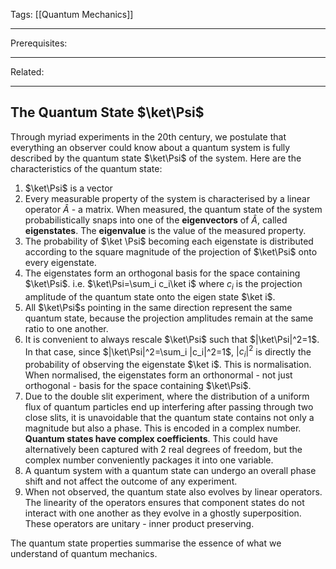 Tags: [[Quantum Mechanics]]
___
Prerequisites: 
___
Related: 
___
## The Quantum State $\ket\Psi$
Through myriad experiments in the 20th century, we postulate that everything an observer could know about a quantum system is fully described by the quantum state $\ket\Psi$ of the system. Here are the characteristics of the quantum state:
1. $\ket\Psi$ is a vector
2. Every measurable property of the system is characterised by a linear operator $\hat A$ - a matrix. When measured, the quantum state of the system probabilistically snaps into one of the **eigenvectors** of $\hat A$, called **eigenstates**. The **eigenvalue** is the value of the measured property. 
3. The probability of $\ket \Psi$ becoming each eigenstate is distributed according to the square magnitude of the projection of $\ket\Psi$ onto every eigenstate. 
4. The eigenstates form an orthogonal basis for the space containing $\ket\Psi$. i.e. $\ket\Psi=\sum_i c_i\ket i$ where $c_i$ is the projection amplitude of the quantum state onto the eigen state $\ket i$. 
5. All $\ket\Psi$s pointing in the same direction represent the same quantum state, because the projection amplitudes remain at the same ratio to one another. 
6. It is convenient to always rescale $\ket\Psi$ such that $|\ket\Psi|^2=1$. In that case, since $|\ket\Psi|^2=\sum_i |c_i|^2=1$, $|c_i|^2$ is directly the probability of observing the eigenstate $\ket i$. This is normalisation. When normalised, the eigenstates form an orthonormal - not just orthogonal - basis for the space containing $\ket\Psi$. 
7. Due to the double slit experiment, where the distribution of a uniform flux of quantum particles end up interfering after passing through two close slits, it is unavoidable that the quantum state contains not only a magnitude but also a phase. This is encoded in a complex number. **Quantum states have complex coefficients**. This could have alternatively been captured with 2 real degrees of freedom, but the complex number conveniently packages it into one variable. 
8. A quantum system with a quantum state can undergo an overall phase shift and not affect the outcome of any experiment. 
9. When not observed, the quantum state also evolves by linear operators. The linearity of the operators ensures that component states do not interact with one another as they evolve in a ghostly superposition.  These operators are unitary - inner product preserving. 

The quantum state properties summarise the essence of what we understand of quantum mechanics. 